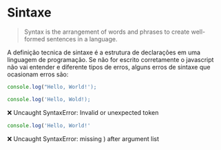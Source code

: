 # Sintaxe

> Syntax is the arrangement of words and phrases to create well-formed sentences in a language.

A definição tecnica de sintaxe é a estrutura de declarações em uma linguagem de programação. Se não for escrito corretamente o javascript não vai entender e diferente tipos de erros, alguns erros de sintaxe que ocasionam erros são:
```js
console.log("Hello, World!');

console.log('Hello, Wold!);
```
❌ Uncaught SyntaxError: Invalid or unexpected token

```js
console.log('Hello, World!'
```
❌ Uncaught SyntaxError: missing ) after argument list



